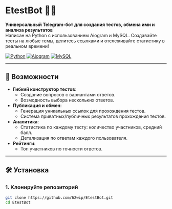 # EtestBot 🤖✨

**Универсальный Telegram-бот для создания тестов, обмена ими и анализа результатов**  
Написан на Python с использованием Aiogram и MySQL. Создавайте тесты на любые темы, делитесь ссылками и отслеживайте статистику в реальном времени!

[![Python](https://img.shields.io/badge/Python-3.10%2B-blue?logo=python)](https://www.python.org/)
[![Aiogram](https://img.shields.io/badge/Aiogram-3.x-blue?logo=telegram)](https://docs.aiogram.dev/)
[![MySQL](https://img.shields.io/badge/MySQL-8.0%2B-orange?logo=mysql)](https://www.mysql.com/)

---

## 🚀 Возможности
- **Гибкий конструктор тестов**:
  - Создание вопросов с вариантами ответов.
  - Возмодность выбора нескольких ответов.
- **Публикация и обмен**:
  - Генерация уникальных ссылок для прохождения тестов.
  - Система приватных/публичных результатов прохождения тестов.
- **Аналитика**:
  - Статистика по каждому тесту: количество участников, средний балл.
  - Детализация по ответам каждого пользователя.
- **Рейтинги**:
  - Топ участников по точности ответов.

---

## 🛠 Установка

### 1. Клонируйте репозиторий
```bash
git clone https://github.com/62wip/EtestBot.git
cd EtestBot
